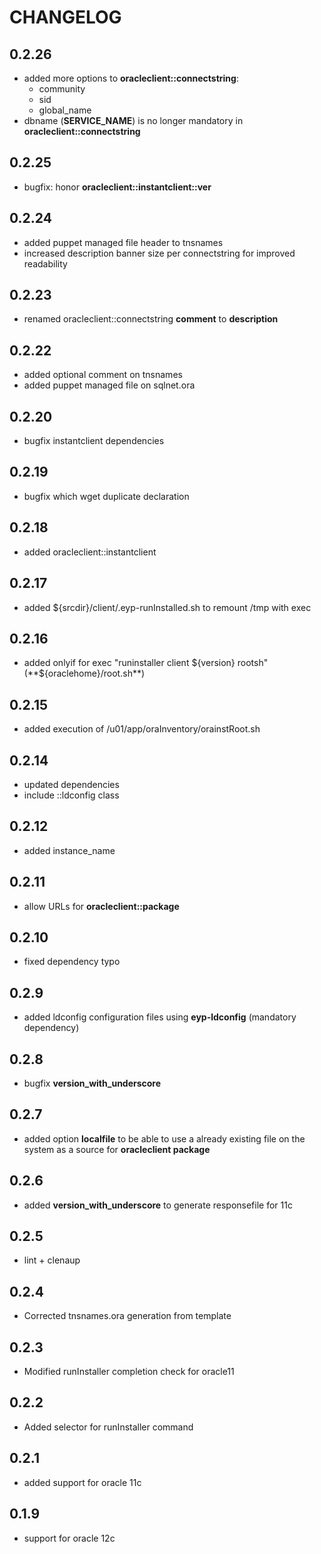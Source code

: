 # CHANGELOG

## 0.2.26

* added more options to **oracleclient::connectstring**:
  - community
  - sid
  - global_name
* dbname (**SERVICE_NAME**) is no longer mandatory in **oracleclient::connectstring**

## 0.2.25

* bugfix: honor **oracleclient::instantclient::ver**

## 0.2.24

* added puppet managed file header to tnsnames
* increased description banner size per connectstring for improved readability

## 0.2.23

* renamed oracleclient::connectstring **comment** to **description**

## 0.2.22

* added optional comment on tnsnames
* added puppet managed file on sqlnet.ora

## 0.2.20

* bugfix instantclient dependencies

## 0.2.19

* bugfix which wget duplicate declaration

## 0.2.18

* added oracleclient::instantclient

## 0.2.17

* added ${srcdir}/client/.eyp-runInstalled.sh to remount /tmp with exec

## 0.2.16

* added onlyif for  exec "runinstaller client ${version} rootsh" (**${oraclehome}/root.sh**)

## 0.2.15

* added execution of /u01/app/oraInventory/orainstRoot.sh

## 0.2.14

* updated dependencies
* include ::ldconfig class

## 0.2.12

* added instance_name

## 0.2.11

* allow URLs for **oracleclient::package**

## 0.2.10

* fixed dependency typo

## 0.2.9

* added ldconfig configuration files using **eyp-ldconfig** (mandatory dependency)

## 0.2.8

* bugfix **version_with_underscore**

## 0.2.7

* added option **localfile** to be able to use a already existing file on the system as a source for **oracleclient package**

## 0.2.6

* added **version_with_underscore** to generate responsefile for 11c

## 0.2.5

* lint + clenaup

## 0.2.4

* Corrected tnsnames.ora generation from template

## 0.2.3

* Modified runInstaller completion check for oracle11

## 0.2.2

* Added selector for runInstaller command

## 0.2.1

* added support for oracle 11c

## 0.1.9

* support for oracle 12c
